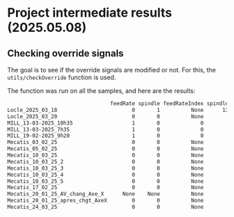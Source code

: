 # Project intermediate results (2025.05.08)

## Checking override signals

The goal is to see if the override signals are modified or not. For this, the `utils/checkOverride` function is used.

The function was run on all the samples, and here are the results:

```txt
                                 feedRate spindle feedRateIndex spindleIndex
Locle_2025_03_18                        0       1          None      1389580
Locle_2025_03_20                        0       0          None         None
MILL_13-03-2025_10h35                   1       0             0         None
MILL_13-03-2025_7h35                    1       0             0         None
MILL_19-02-2025_9h20                    1       0             0         None
Mecatis_03_02_25                        0       0          None         None
Mecatis_05_02_25                        0       0          None         None
Mecatis_10_03_25                        0       0          None         None
Mecatis_10_03_25_2                      0       0          None         None
Mecatis_10_03_25_3                      0       0          None         None
Mecatis_10_03_25_4                      0       0          None         None
Mecatis_10_03_25_5                      0       0          None         None
Mecatis_17_02_25                        0       0          None         None
Mecatis_20_01_25_AV_chang_Axe_X      None    None          None         None
Mecatis_20_01_25_apres_chgt_AxeX        0       0          None         None
Mecatis_24_03_25                        0       0          None         None
```
